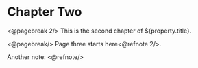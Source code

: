 Chapter Two
===========

<@pagebreak 2/>
This is the second chapter of ${property.title}.

<@pagebreak/>
Page three starts here<@refnote 2/>.

Another note: <@refnote/>
